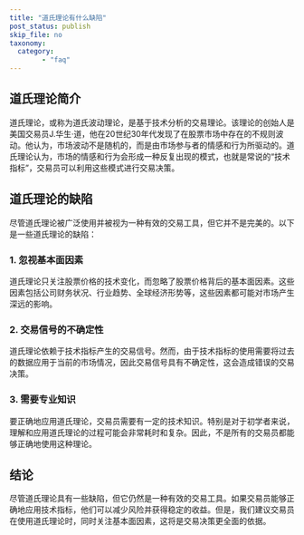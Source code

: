 ```yaml
---
title: "道氏理论有什么缺陷"
post_status: publish
skip_file: no
taxonomy:
  category:
        - "faq"
---
```


## 道氏理论简介

道氏理论，或称为道氏波动理论，是基于技术分析的交易理论。该理论的创始人是美国交易员J.华生·道，他在20世纪30年代发现了在股票市场中存在的不规则波动。他认为，市场波动不是随机的，而是由市场参与者的情感和行为所驱动的。道氏理论认为，市场的情感和行为会形成一种反复出现的模式，也就是常说的“技术指标”，交易员可以利用这些模式进行交易决策。

## 道氏理论的缺陷

尽管道氏理论被广泛使用并被视为一种有效的交易工具，但它并不是完美的。以下是一些道氏理论的缺陷：

### 1\. 忽视基本面因素

道氏理论只关注股票价格的技术变化，而忽略了股票价格背后的基本面因素。这些因素包括公司财务状况、行业趋势、全球经济形势等，这些因素都可能对市场产生深远的影响。

### 2\. 交易信号的不确定性

道氏理论依赖于技术指标产生的交易信号。然而，由于技术指标的使用需要将过去的数据应用于当前的市场情况，因此交易信号具有不确定性，这会造成错误的交易决策。

### 3\. 需要专业知识

要正确地应用道氏理论，交易员需要有一定的技术知识。特别是对于初学者来说，理解和应用道氏理论的过程可能会非常耗时和复杂。因此，不是所有的交易员都能够正确地使用这种理论。

## 结论

尽管道氏理论具有一些缺陷，但它仍然是一种有效的交易工具。如果交易员能够正确地应用技术指标，他们可以减少风险并获得稳定的收益。但是，我们建议交易员在使用道氏理论时，同时关注基本面因素，这将是交易决策更全面的依据。

